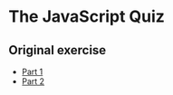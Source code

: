 # The JavaScript Quiz



## Original exercise

 - [Part 1](http://embed.plnkr.co/FmswKb/)
 - [Part 2](http://embed.plnkr.co/cJ8hrd/)